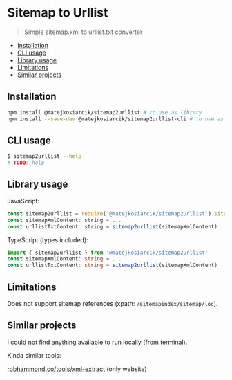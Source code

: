 # Sitemap to Urllist

> Simple sitemap.xml to urllist.txt converter

<!-- toc -->

- [Installation](#installation)
- [CLI usage](#cli-usage)
- [Library usage](#library-usage)
- [Limitations](#limitations)
- [Similar projects](#similar-projects)

<!-- tocstop -->

## Installation

```sh
npm install @matejkosiarcik/sitemap2urllist # to use as library
npm install --save-dev @matejkosiarcik/sitemap2urllist-cli # to use as cli
```

## CLI usage

```sh
$ sitemap2urllist --help
# TODO: help
```

## Library usage

JavaScript:

```js
const sitemap2urllist = require('@matejkosiarcik/sitemap2urllist').sitemap2urllist
const sitemapXmlContent: string = ...
const urllistTxtContent: string = sitemap2urllist(sitemapXmlContent)
```

TypeScript (types included):

```ts
import { sitemap2urllist } from '@matejkosiarcik/sitemap2urllist'
const sitemapXmlContent: string = ...
const urllistTxtContent: string = sitemap2urllist(sitemapXmlContent)
```

## Limitations

Does not support sitemap references (xpath: `/sitemapindex/sitemap/loc`).

## Similar projects

I could not find anything available to run locally (from terminal).

Kinda similar tools:

[robhammond.co/tools/xml-extract](https://robhammond.co/tools/xml-extract)
(only website)
